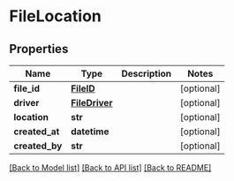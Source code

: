 # FileLocation

## Properties
Name | Type | Description | Notes
------------ | ------------- | ------------- | -------------
**file_id** | [**FileID**](FileID.md) |  | [optional] 
**driver** | [**FileDriver**](FileDriver.md) |  | [optional] 
**location** | **str** |  | [optional] 
**created_at** | **datetime** |  | [optional] 
**created_by** | **str** |  | [optional] 

[[Back to Model list]](../README.md#documentation-for-models) [[Back to API list]](../README.md#documentation-for-api-endpoints) [[Back to README]](../README.md)


